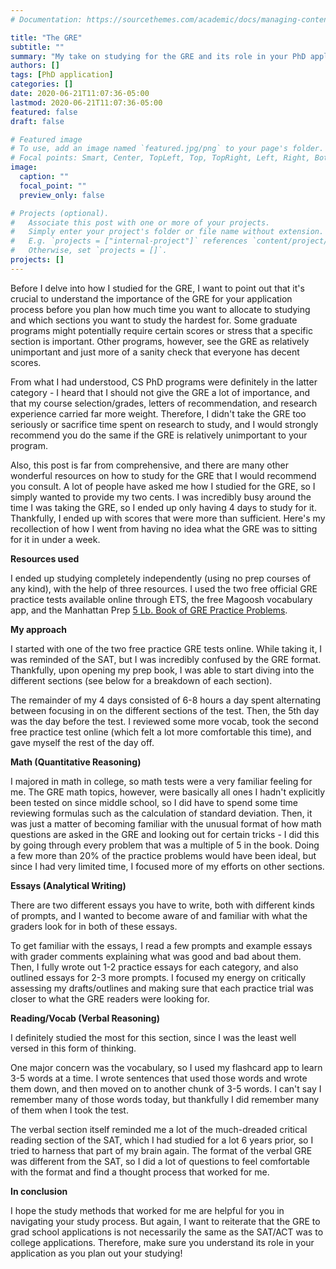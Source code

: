 ```yaml
---
# Documentation: https://sourcethemes.com/academic/docs/managing-content/

title: "The GRE"
subtitle: ""
summary: "My take on studying for the GRE and its role in your PhD application"
authors: []
tags: [PhD application]
categories: []
date: 2020-06-21T11:07:36-05:00
lastmod: 2020-06-21T11:07:36-05:00
featured: false
draft: false

# Featured image
# To use, add an image named `featured.jpg/png` to your page's folder.
# Focal points: Smart, Center, TopLeft, Top, TopRight, Left, Right, BottomLeft, Bottom, BottomRight.
image:
  caption: ""
  focal_point: ""
  preview_only: false

# Projects (optional).
#   Associate this post with one or more of your projects.
#   Simply enter your project's folder or file name without extension.
#   E.g. `projects = ["internal-project"]` references `content/project/deep-learning/index.md`.
#   Otherwise, set `projects = []`.
projects: []
---
```


Before I delve into how I studied for the GRE, I want to point out that it's crucial to understand the importance of the GRE for your application process before you plan how much time you want to allocate to studying and which sections you want to study the hardest for. Some graduate programs might potentially require certain scores or stress that a specific section is important. Other programs, however, see the GRE as relatively unimportant and just more of a sanity check that everyone has decent scores. 

From what I had understood, CS PhD programs were definitely in the latter category - I heard that I should not give the GRE a lot of importance, and that my course selection/grades, letters of recommendation, and research experience carried far more weight. Therefore, I didn't take the GRE too seriously or sacrifice time spent on research to study, and I would strongly recommend you do the same if the GRE is relatively unimportant to your program. 

Also, this post is far from comprehensive, and there are many other wonderful resources on how to study for the GRE that I would recommend you consult. A lot of people have asked me how I studied for the GRE, so I simply wanted to provide my two cents. I was incredibly busy around the time I was taking the GRE, so I ended up only having 4 days to study for it. Thankfully, I ended up with scores that were more than sufficient. Here's my recollection of how I went from having no idea what the GRE was to sitting for it in under a week.

**Resources used**

I ended up studying completely independently (using no prep courses of any kind), with the help of three resources. I used the two free official GRE practice tests available online through ETS, the free Magoosh vocabulary app, and the Manhattan Prep [5 Lb. Book of GRE Practice Problems](https://www.amazon.com/lb-Book-GRE-Practice-Problems/dp/1506247598/ref=tmm_pap_title_0?_encoding=UTF8&qid=&sr=).

**My approach**

I started with one of the two free practice GRE tests online. While taking it, I was reminded of the SAT, but I was incredibly confused by the GRE format. Thankfully, upon opening my prep book, I was able to start diving into the different sections (see below for a breakdown of each section). 

The remainder of my 4 days consisted of 6-8 hours a day spent alternating between focusing in on the different sections of the test. Then, the 5th day was the day before the test. I reviewed some more vocab, took the second free practice test online (which felt a lot more comfortable this time), and gave myself the rest of the day off.

**Math (Quantitative Reasoning)**

I majored in math in college, so math tests were a very familiar feeling for me. The GRE math topics, however, were basically all ones I hadn't explicitly been tested on since middle school, so I did have to spend some time reviewing formulas such as the calculation of standard deviation. Then, it was just a matter of becoming familiar with the unusual format of how math questions are asked in the GRE and looking out for certain tricks - I did this by going through every problem that was a multiple of 5 in the book. Doing a few more than 20% of the practice problems would have been ideal, but since I had very limited time, I focused more of my efforts on other sections.

**Essays (Analytical Writing)**

There are two different essays you have to write, both with different kinds of prompts, and I wanted to become aware of and familiar with what the graders look for in both of these essays. 

To get familiar with the essays, I read a few prompts and example essays with grader comments explaining what was good and bad about them. Then, I fully wrote out 1-2 practice essays for each category, and also outlined essays for 2-3 more prompts. I focused my energy on critically assessing my drafts/outlines and making sure that each practice trial was closer to what the GRE readers were looking for.

**Reading/Vocab (Verbal Reasoning)**

I definitely studied the most for this section, since I was the least well versed in this form of thinking. 

One major concern was the vocabulary, so I used my flashcard app to learn 3-5 words at a time. I wrote sentences that used those words and wrote them down, and then moved on to another chunk of 3-5 words. I can't say I remember many of those words today, but thankfully I did remember many of them when I took the test.

The verbal section itself reminded me a lot of the much-dreaded critical reading section of the SAT, which I had studied for a lot 6 years prior, so I tried to harness that part of my brain again. The format of the verbal GRE was different from the SAT, so I did a lot of questions to feel comfortable with the format and find a thought process that worked for me.

**In conclusion**

I hope the study methods that worked for me are helpful for you in navigating your study process. But again, I want to reiterate that the GRE to grad school applications is not necessarily the same as the SAT/ACT was to college applications. Therefore, make sure you understand its role in your application as you plan out your studying!
